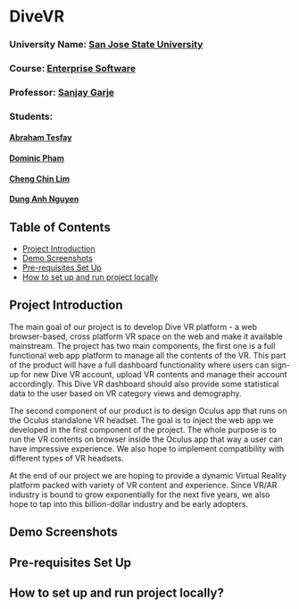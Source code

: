 # DiveVR

### University Name: [San Jose State University](http://www.sjsu.edu/)
### Course: [Enterprise Software](http://info.sjsu.edu/web-dbgen/catalog/courses/CMPE172.html)
### Professor: [Sanjay Garje](https://www.linkedin.com/in/sanjaygarje/)

### Students:
#### [Abraham Tesfay]()
#### [Dominic Pham](https://www.linkedin.com/in/dominic-pham-849638153/)
#### [Cheng Chin Lim](https://www.linkedin.com/in/cheng-chin-lim/)
#### [Dung Anh Nguyen](https://www.linkedin.com/in/daniel-nguyen-417162156/)

## Table of Contents

* [Project Introduction](#project-introduction)
* [Demo Screenshots](#demo-screenshots)
* [Pre-requisites Set Up](#pre-requisites-set-up)
* [How to set up and run project locally](#how-to-set-up-and-run-project-locally)


## Project Introduction
The main goal of our project is to develop Dive VR platform - a web browser-based, cross platform VR space on the web and make it available mainstream. The project has two main components, the first one is a full functional web app platform to manage all the contents of the VR.  This part of the product will have a full dashboard functionality where users can sign-up for new Dive VR account, upload VR contents and manage their account accordingly. This Dive VR dashboard should also provide some statistical data to the user based on VR category views and demography.  

The second component of our product is to design Oculus app that runs on the Oculus standalone VR headset. The goal is to inject the web app we developed in the first component of the project.  The whole purpose is to run the VR contents on browser inside the Oculus app that way a user can have impressive experience. We also hope to implement compatibility with different types of VR headsets.
 
At the end of our project we are hoping to provide a dynamic Virtual Reality platform packed with variety of VR content and experience. Since VR/AR industry is bound to grow exponentially for the next five years, we also hope to tap into this billion-dollar industry and be early adopters. 

## Demo Screenshots


## Pre-requisites Set Up


## How to set up and run project locally?
